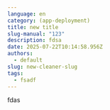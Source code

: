```yaml
---
language: en
category: (app-deployment)
title: new title
slug-manual: "123"
description: fdsa
date: 2025-07-22T10:14:58.956Z
authors:
  - default
slug: new-cleaner-slug
tags:
  - fsadf
---
```

fdas
